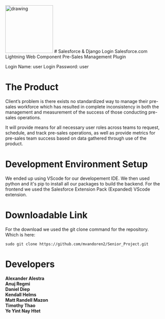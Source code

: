 <img src="https://user-images.githubusercontent.com/58407966/168408322-c9eade55-12a9-4cae-90e6-15489d34b2af.png" alt="drawing" style="width:150px;"/>
# Salesforce & Django Login
Salesforce.com Lightning Web Component Pre-Sales Management Plugin

Login Name: user Login Password: user

# The Product
Client’s problem is there exists no standardized way to manage their pre-sales workforce which has resulted in complete inconsistency in both the management and measurement of the success of those conducting pre-sales operations.

It will provide means for all necessary user roles across teams to request, schedule, and track pre-sales operations, as well as provide metrics for pre-sales team success based on data gathered through use of the product.

# Development Environment Setup
We ended up using VScode for our developement IDE. We then used python and it's pip to install all our packages to build the backend. For the frontend we used the Salesforce Extension Pack (Expanded) VScode extension.

# Downloadable Link
For the download we used the git clone command for the repository.<br />
Which is here:
```
sudo git clone https://github.com/mvandoren2/Senior_Project.git
```
# Developers
**Alexander Alestra**<br />
**Anuj Regmi**<br />
**Daniel Diep**<br />
**Kendall Helms**<br />
**Matt Randell Mazon**<br />
**Timothy Thao**<br />
**Ye Yint Nay Htet**
